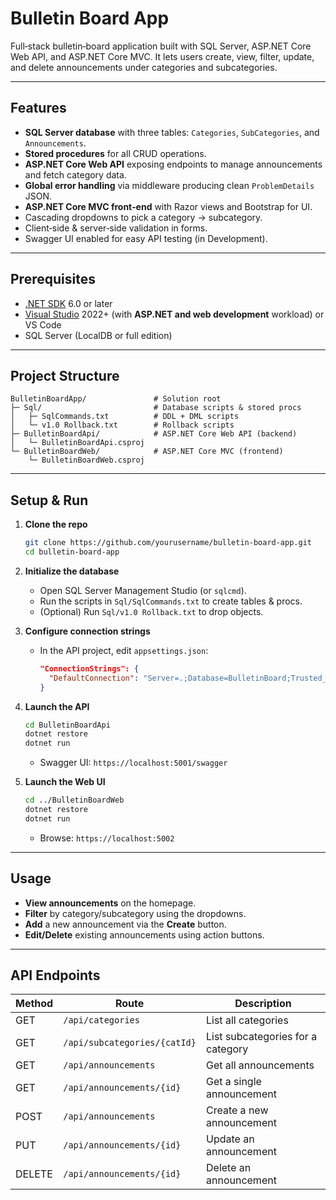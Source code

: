 #  Bulletin Board App

Full‑stack bulletin‑board application built with SQL Server, ASP.NET Core Web API, and ASP.NET Core MVC. It lets users create, view, filter, update, and delete announcements under categories and subcategories.

---

##  Features

- **SQL Server database** with three tables: `Categories`, `SubCategories`, and `Announcements`.
- **Stored procedures** for all CRUD operations.
- **ASP.NET Core Web API** exposing endpoints to manage announcements and fetch category data.
- **Global error handling** via middleware producing clean `ProblemDetails` JSON.
- **ASP.NET Core MVC front‑end** with Razor views and Bootstrap for UI.
- Cascading dropdowns to pick a category → subcategory.
- Client‑side & server‑side validation in forms.
- Swagger UI enabled for easy API testing (in Development).

---

##  Prerequisites

- [.NET SDK](https://dotnet.microsoft.com/download) 6.0 or later
- [Visual Studio](https://visualstudio.microsoft.com/) 2022+ (with **ASP.NET and web development** workload) or VS Code
- SQL Server (LocalDB or full edition)

---

##  Project Structure

```
BulletinBoardApp/               # Solution root
├─ Sql/                         # Database scripts & stored procs
│   ├─ SqlCommands.txt          # DDL + DML scripts
│   └─ v1.0 Rollback.txt        # Rollback scripts
├─ BulletinBoardApi/            # ASP.NET Core Web API (backend)
│   └─ BulletinBoardApi.csproj
└─ BulletinBoardWeb/            # ASP.NET Core MVC (frontend)
    └─ BulletinBoardWeb.csproj
```

---

##  Setup & Run

1. **Clone the repo**

   ```bash
   git clone https://github.com/yourusername/bulletin-board-app.git
   cd bulletin-board-app
   ```

2. **Initialize the database**

   - Open SQL Server Management Studio (or `sqlcmd`).
   - Run the scripts in `Sql/SqlCommands.txt` to create tables & procs.
   - (Optional) Run `Sql/v1.0 Rollback.txt` to drop objects.

3. **Configure connection strings**

   - In the API project, edit `appsettings.json`:
     ```json
     "ConnectionStrings": {
       "DefaultConnection": "Server=.;Database=BulletinBoard;Trusted_Connection=True;"
     }
     ```

4. **Launch the API**

   ```bash
   cd BulletinBoardApi
   dotnet restore
   dotnet run
   ```

   - Swagger UI: `https://localhost:5001/swagger`

5. **Launch the Web UI**

   ```bash
   cd ../BulletinBoardWeb
   dotnet restore
   dotnet run
   ```

   - Browse: `https://localhost:5002`

---

##  Usage

- **View announcements** on the homepage.
- **Filter** by category/subcategory using the dropdowns.
- **Add** a new announcement via the **Create** button.
- **Edit/Delete** existing announcements using action buttons.

---

##  API Endpoints

| Method | Route                        | Description                       |
| ------ | ---------------------------- | --------------------------------- |
| GET    | `/api/categories`            | List all categories               |
| GET    | `/api/subcategories/{catId}` | List subcategories for a category |
| GET    | `/api/announcements`         | Get all announcements             |
| GET    | `/api/announcements/{id}`    | Get a single announcement         |
| POST   | `/api/announcements`         | Create a new announcement         |
| PUT    | `/api/announcements/{id}`    | Update an announcement            |
| DELETE | `/api/announcements/{id}`    | Delete an announcement            |

